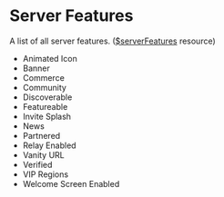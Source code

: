 # Server Features
A list of all server features. ([$serverFeatures](https://djs-bdscript.gitbook.io/docs/serverfeatures) resource)

- Animated Icon
- Banner
- Commerce
- Community
- Discoverable
- Featureable
- Invite Splash
- News
- Partnered
- Relay Enabled
- Vanity URL
- Verified
- VIP Regions
- Welcome Screen Enabled
